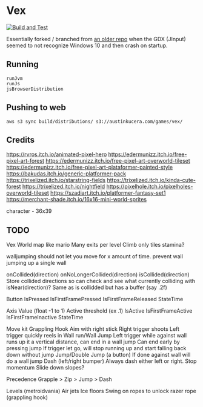 # Vex

[![Build and Test](https://github.com/ManApart/vex/actions/workflows/runTests.yml/badge.svg)](https://github.com/ManApart/vex/actions/workflows/runTests.yml)

Essentially forked / branched from [an older repo](https://github.com/ManApart/vex) when the GDX (JInput) seemed to not recognize Windows 10 and then crash on startup.

## Running

```
runJvm
runJs
jsBrowserDistribution
```

## Pushing to web

```
aws s3 sync build/distributions/ s3://austinkucera.com/games/vex/
```

## Credits
https://rvros.itch.io/animated-pixel-hero
https://edermunizz.itch.io/free-pixel-art-forest
https://edermunizz.itch.io/free-pixel-art-overworld-tileset
https://edermunizz.itch.io/free-pixel-art-plataformer-painted-style
https://bakudas.itch.io/generic-platformer-pack
https://trixelized.itch.io/starstring-fields
https://trixelized.itch.io/kinda-cute-forest
https://trixelized.itch.io/nightfield
https://pixelhole.itch.io/pixelholes-overworld-tileset
https://szadiart.itch.io/platformer-fantasy-set1
https://merchant-shade.itch.io/16x16-mini-world-sprites

character - 36x39

## TODO



Vex
World map like mario
Many exits per level
Climb only tiles
stamina?

walljumping should not let you move for x amount of time.
prevent wall jumping up a single wall



onCollided(direction)
onNoLongerCollided(direction)
isCollided(direction)
Store collided directions so can check and see what currently colliding with
isNear(direction)?
Same as is collidded but has a buffer (say .2f)


Button
IsPressed
IsFirstFramePressed
IsFirstFrameReleased
StateTime

Axis
Value (float -1 to 1)
Active threshold (ex .1)
IsActive
IsFirstFrameActive
IsFirstFrameInactive
StateTime


Move kit
Grappling Hook
Aim with right stick
Right trigger shoots
Left trigger quickly reels in
Wall run/Wall Jump
Left trigger while against wall runs up it a vertical distance, can end in a wall jump
Can end early by pressing jump
If trigger let go, will stop running up and start falling back down without jump
Jump/Double Jump (a button)
If done against wall will do a wall jump
Dash (left/right bumper)
Always dash either left or right. Stop momentum
Slide down slopes?


Precedence
Grapple > Zip > Jump > Dash

Levels (metroidvania)
Air jets
Ice floors
Swing on ropes to unlock razer rope (grappling hook)
